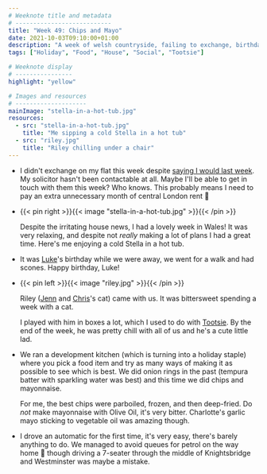 ```yaml
---
# Weeknote title and metadata
# ---------------------------
title: "Week 49: Chips and Mayo"
date: 2021-10-03T09:10:00+01:00
description: "A week of welsh countryside, failing to exchange, birthday scones, a cute cat friend, perfecting some chips, and some sightseeing by car."
tags: ["Holiday", "Food", "House", "Social", "Tootsie"]

# Weeknote display
# ----------------
highlight: "yellow"

# Images and resources
# --------------------
mainImage: "stella-in-a-hot-tub.jpg"
resources:
  - src: "stella-in-a-hot-tub.jpg"
    title: "Me sipping a cold Stella in a hot tub"
  - src: "riley.jpg"
    title: "Riley chilling under a chair"
---
```


  * I didn't exchange on my flat this week despite [saying I would last week](/weeknotes/48/). My solicitor hasn't been contactable at all. Maybe I'll be able to get in touch with them this week? Who knows. This probably means I need to pay an extra unnecessary month of central London rent :tada:

  * {{< pin right >}}{{< image "stella-in-a-hot-tub.jpg" >}}{{< /pin >}}
  
    Despite the irritating house news, I had a lovely week in Wales! It was very relaxing, and despite not _really_ making a lot of plans I had a great time. Here's me enjoying a cold Stella in a hot tub.

  * It was [Luke](https://twitter.com/lucas42)'s birthday while we were away, we went for a walk and had scones. Happy birthday, Luke!

  * {{< pin left >}}{{< image "riley.jpg" >}}{{< /pin >}}
  
    Riley ([Jenn](https://twitter.com/teachlearncode) and [Chris](https://twitter.com/mowjj)'s cat) came with us. It was bittersweet spending a week with a cat.
    
    I played with him in boxes a lot, which I used to do with [Tootsie](/tags/tootsie/). By the end of the week, he was pretty chill with all of us and he's a cute little lad.

  * We ran a development kitchen (which is turning into a holiday staple) where you pick a food item and try as many ways of making it as possible to see which is best. We did onion rings in the past (tempura batter with sparkling water was best) and this time we did chips and mayonnaise.

    For me, the best chips were parboiled, frozen, and then deep-fried. Do _not_ make mayonnaise with Olive Oil, it's very bitter. Charlotte's garlic mayo sticking to vegetable oil was amazing though.

  * I drove an automatic for the first time, it's very easy, there's barely anything to do. We managed to avoid queues for petrol on the way home :grimacing: though driving a 7-seater through the middle of Knightsbridge and Westminster was maybe a mistake.
